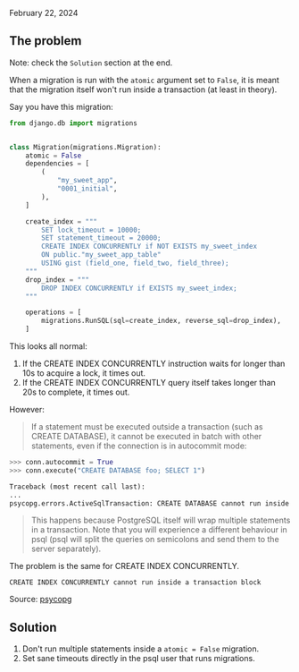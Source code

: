 February 22, 2024

## The problem

Note: check the `Solution` section at the end.

When a migration is run with the `atomic` argument set to `False`, it is meant
that the migration itself won't run inside a transaction (at least in theory).

Say you have this migration:

```python
from django.db import migrations


class Migration(migrations.Migration):
    atomic = False
    dependencies = [
        (
            "my_sweet_app",
            "0001_initial",
        ),
    ]

    create_index = """
        SET lock_timeout = 10000;
        SET statement_timeout = 20000;
        CREATE INDEX CONCURRENTLY if NOT EXISTS my_sweet_index
        ON public."my_sweet_app_table"
        USING gist (field_one, field_two, field_three);
    """
    drop_index = """
        DROP INDEX CONCURRENTLY if EXISTS my_sweet_index;
    """

    operations = [
        migrations.RunSQL(sql=create_index, reverse_sql=drop_index),
    ]
```

This looks all normal:

1. If the CREATE INDEX CONCURRENTLY instruction waits for longer than 10s to
   acquire a lock, it times out.
2. If the CREATE INDEX CONCURRENTLY query itself takes longer than 20s to
   complete, it times out.

However:

> If a statement must be executed outside a transaction (such as CREATE
> DATABASE), it cannot be executed in batch with other statements, even if the
> connection is in autocommit mode:

```python
>>> conn.autocommit = True
>>> conn.execute("CREATE DATABASE foo; SELECT 1")

Traceback (most recent call last):
...
psycopg.errors.ActiveSqlTransaction: CREATE DATABASE cannot run inside a transaction block
```

> This happens because PostgreSQL itself will wrap multiple statements in a
> transaction. Note that you will experience a different behaviour in psql
> (psql will split the queries on semicolons and send them to the server
> separately).

The problem is the same for CREATE INDEX CONCURRENTLY.

```
CREATE INDEX CONCURRENTLY cannot run inside a transaction block
```

Source: [psycopg](https://www.psycopg.org/psycopg3/docs/basic/from_pg2.html#multiple-statements-in-the-same-query)

## Solution

1. Don't run multiple statements inside a `atomic = False` migration.
2. Set sane timeouts directly in the psql user that runs migrations.
